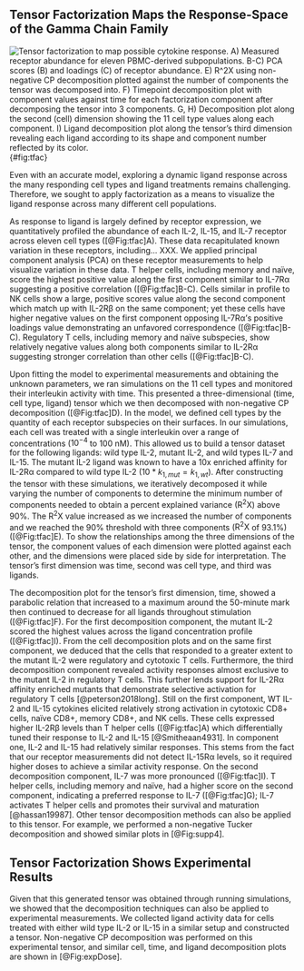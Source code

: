 ## Tensor Factorization Maps the Response-Space of the Gamma Chain Family

![**Tensor factorization to map possible cytokine response.** A) Measured receptor abundance for eleven PBMC-derived subpopulations. B-C) PCA scores (B) and loadings (C) of receptor abundance. E) $R^2X$ using non-negative CP decomposition plotted against the number of components the tensor was decomposed into. F) Timepoint decomposition plot with component values against time for each factorization component after decomposing the tensor into 3 components. G, H) Decomposition plot along the second (cell) dimension showing the 11 cell type values along each component. I) Ligand decomposition plot along the tensor’s third dimension revealing each ligand according to its shape and component number reflected by its color.](./Figures/figure3.svg){#fig:tfac}

Even with an accurate model, exploring a dynamic ligand response across the many responding cell types and ligand treatments remains challenging. Therefore, we sought to apply factorization as a means to visualize the ligand response across many different cell populations.

As response to ligand is largely defined by receptor expression, we quantitatively profiled the abundance of each IL-2, IL-15, and IL-7 receptor across eleven cell types ([@Fig:tfac]A). These data recapitulated known variation in these receptors, including... XXX. We applied principal component analysis (PCA) on these receptor measurements to help visualize variation in these data.      T helper cells, including memory and naïve, score the highest positive value along the first component similar to IL-7Rα suggesting a positive correlation ([@Fig:tfac]B-C). Cells similar in profile to NK cells show a large, positive scores value along the second component which match up with IL-2Rβ on the same component; yet these cells have higher negative values on the first component opposing IL-7Rα’s positive loadings value demonstrating an unfavored correspondence ([@Fig:tfac]B-C). Regulatory T cells, including memory and naïve subspecies, show relatively negative values along both components similar to IL-2Rα suggesting stronger correlation than other cells ([@Fig:tfac]B-C).

Upon fitting the model to experimental measurements and obtaining the unknown parameters, we ran simulations on the 11 cell types and monitored their interleukin activity with time. This presented a three-dimensional (time, cell type, ligand) tensor which we then decomposed with non-negative CP decomposition ([@Fig:tfac]D). In the model, we defined cell types by the quantity of each receptor subspecies on their surfaces. In our simulations, each cell was treated with a single interleukin over a range of concentrations ($10^{-4}$ to $100$ nM). This allowed us to build a tensor dataset for the following ligands: wild type IL-2, mutant IL-2, and wild types IL-7 and IL-15. The mutant IL-2 ligand was known to have a 10x enriched affinity for IL-2Rα compared to wild type IL-2 ($10 * k_{1,mut} = k_{1,wt}$). After constructing the tensor with these simulations, we iteratively decomposed it while varying the number of components to determine the minimum number of components needed to obtain a percent explained variance ($\mathrm{R^{2}X}$) above 90%. The $\mathrm{R^{2}X}$ value increased as we increased the number of components and we reached the 90% threshold with three components ($\mathrm{R^{2}X}$ of 93.1%) ([@Fig:tfac]E). To show the relationships among the three dimensions of the tensor, the component values of each dimension were plotted against each other, and the dimensions were placed side by side for interpretation. The tensor’s first dimension was time, second was cell type, and third was ligands.

The decomposition plot for the tensor’s first dimension, time, showed a parabolic relation that increased to a maximum around the 50-minute mark then continued to decrease for all ligands throughout stimulation ([@Fig:tfac]F). For the first decomposition component, the mutant IL-2 scored the highest values across the ligand concentration profile ([@Fig:tfac]I). From the cell decomposition plots and on the same first component, we deduced that the cells that responded to a greater extent to the mutant IL-2 were regulatory and cytotoxic T cells. Furthermore, the third decomposition component revealed activity responses almost exclusive to the mutant IL-2 in regulatory T cells. This further lends support for IL-2Rα affinity enriched mutants that demonstrate selective activation for regulatory T cells [@peterson2018long]. Still on the first component, WT IL-2 and IL-15 cytokines elicited relatively strong activation in cytotoxic CD8+ cells, naïve CD8+, memory CD8+, and NK cells. These cells expressed higher IL-2Rβ levels than T helper cells ([@Fig:tfac]A) which differentially tuned their response to IL-2 and IL-15 [@Smitheaan4931]. In component one, IL-2 and IL-15 had relatively similar responses. This stems from the fact that our receptor measurements did not detect IL-15Rα levels, so it required higher doses to achieve a similar activity response. On the second decomposition component, IL-7 was more pronounced ([@Fig:tfac]I). T helper cells, including memory and naïve, had a higher score on the second component, indicating a preferred response to IL-7 ([@Fig:tfac]G); IL-7 activates T helper cells and promotes their survival and maturation [@hassan19987]. Other tensor decomposition methods can also be applied to this tensor. For example, we performed a non-negative Tucker decomposition and showed similar plots in [@Fig:supp4].

## Tensor Factorization Shows Experimental Results

Given that this generated tensor was obtained through running simulations, we showed that the decomposition techniques can also be applied to experimental measurements. We collected ligand activity data for cells treated with either wild type IL-2 or IL-15 in a similar setup and constructed a tensor. Non-negative CP decomposition was performed on this experimental tensor, and similar cell, time, and ligand decomposition plots are shown in [@Fig:expDose].
